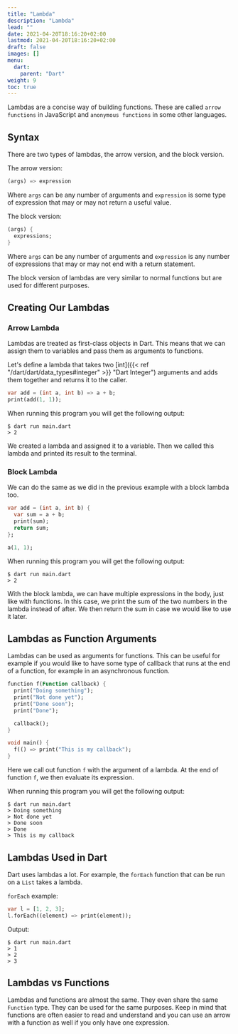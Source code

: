 ```yaml
---
title: "Lambda"
description: "Lambda"
lead: ""
date: 2021-04-20T18:16:20+02:00
lastmod: 2021-04-20T18:16:20+02:00
draft: false
images: []
menu: 
  dart:
    parent: "Dart"
weight: 9
toc: true
---
```


Lambdas are a concise way of building functions. These are called `arrow functions` in JavaScript and `anonymous functions` in some other languages. 

## Syntax

There are two types of lambdas, the arrow version, and the block version. 

The arrow version:

```dart
(args) => expression
```

Where `args` can be any number of arguments and `expression` is some type of expression that may or may not return a useful value.

The block version:

```dart
(args) {
  expressions;
}
```

Where `args` can be any number of arguments and `expression` is any number of expressions that may or may not end with a return statement.

The block version of lambdas are very similar to normal functions but are used for different purposes.

## Creating Our Lambdas

### Arrow Lambda

Lambdas are treated as first-class objects in Dart. This means that we can assign them to variables and pass them as arguments to functions.

Let's define a lambda that takes two [int]({{< ref "/dart/dart/data_types#integer" >}} "Dart Integer") arguments and adds them together and returns it to the caller.

```dart
var add = (int a, int b) => a + b;
print(add(1, 1));
```

When running this program you will get the following output:

```
$ dart run main.dart
> 2
```

We created a lambda and assigned it to a variable. Then we called this lambda and printed its result to the terminal.

### Block Lambda

We can do the same as we did in the previous example with a block lambda too.

```dart
var add = (int a, int b) {
  var sum = a + b;
  print(sum);
  return sum;
};

a(1, 1);
```

When running this program you will get the following output:

```
$ dart run main.dart
> 2
```

With the block lambda, we can have multiple expressions in the body, just like with functions. In this case, we print the sum of the two numbers in the lambda instead of after. We then return the sum in case we would like to use it later.

## Lambdas as Function Arguments

Lambdas can be used as arguments for functions. This can be useful for example if you would like to have some type of callback that runs at the end of a function, for example in an asynchronous function. 

```dart
function f(Function callback) {
  print("Doing something");
  print("Not done yet");
  print("Done soon");
  print("Done");

  callback();
}

void main() {
  f(() => print("This is my callback");
}
```

Here we call out function `f` with the argument of a lambda. At the end of function `f`, we then evaluate its expression.

When running this program you will get the following output:

```
$ dart run main.dart
> Doing something
> Not done yet
> Done soon
> Done
> This is my callback
```

## Lambdas Used in Dart

Dart uses lambdas a lot. For example, the `forEach` function that can be run on a `List` takes a lambda.

`forEach` example:

```dart
var l = [1, 2, 3];
l.forEach((element) => print(element));
```

Output:

```
$ dart run main.dart
> 1
> 2
> 3
```

## Lambdas vs Functions

Lambdas and functions are almost the same. They even share the same `Function` type. They can be used for the same purposes. Keep in mind that functions are often easier to read and understand and you can use an arrow with a function as well if you only have one expression.
